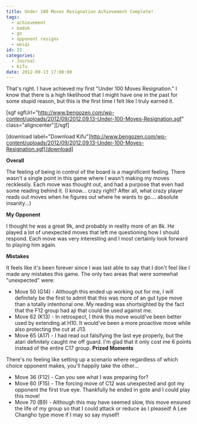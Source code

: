 ```yaml
---
title: Under 100 Moves Resignation Achievement Complete!
tags:
  - achievement
  - baduk
  - go
  - opponent resigns
  - weiqi
id: 33
categories:
  - Journal
  - Kifu
date: 2012-09-13 17:00:00
---
```


That's right. I have achieved my first "Under 100 Moves Resignation." I know that there is a high likelihood that I might have one in the past for some stupid reason, but this is the first time I felt like I truly earned it.

<!--more-->

[sgf sgfUrl="http://www.bengozen.com/wp-content/uploads/2012/09/2012.09.13-Under-100-Moves-Resignation.sgf" class="aligncenter"][/sgf]

[download label="Download Kifu"]http://www.bengozen.com/wp-content/uploads/2012/09/2012.09.13-Under-100-Moves-Resignation.sgf[/download]

**Overall**

The feeling of being in control of the board is a magnificent feeling. There wasn't a single point in this game where I wasn't making my moves recklessly. Each move was thought out, and had a purpose that even had some reading behind it. (I know... crazy right? After all, what crazy player reads out moves when he figures out where he wants to go.... absolute insanity...)

**My Opponent**

I thought he was a great 9k, and probably in reality more of an 8k. He played a lot of unexpected moves that left me questioning how I should respond. Each move was very interesting and I most certainly look forward to playing him again.

**Mistakes**

It feels like it's been forever since I was last able to say that I don't feel like I made any mistakes this game. The only two areas that were somewhat "unexpected" were:

*   Move 50 (G14) - Although this ended up working out for me, I will definitely be the first to admit that this was more of an gut type move than a totally intentional one. My reading was shortsighted by the fact that the F12 group had aji that could be used against me.
*   Move 62 (K13) - In retrospect, I think this move would've been better used by extending at H10\. It would've been a more proactive move while also protecting the cut at J13.
*   Move 65 (A17) - I had read out falsifying the last eye properly, but the atari definitely caught me off guard. I'm glad that it only cost me 6 points instead of the entire C17 group.
**Prized Moments**

There's no feeling like setting up a scenario where regardless of which choice opponent makes, you'll happily take the other...

*   Move 36 (F12) - Can you see what I was preparing for?
*   Move 60 (F15) - The forcing move of C12 was unexpected and got my opponent the first true eye. Thankfully he ended in gote and I could play this move!
*   Move 70 (B9) - Although this may have seemed slow, this move ensured the life of my group so that I could attack or reduce as I pleased! A Lee Changho type move if I may so say myself!